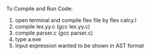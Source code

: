 To Compile and Run Code:
1. open terminal and compile flex file by flex calcy.l
2. compile lex.yy.c (gcc lex.yy.c)
3. compile parser.c (gcc parser.c)
4. type a.exe
5. Input expression wanted to be shown in AST format
